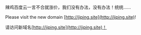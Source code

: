 辣鸡百度云一言不合就涨价，我们没有办法，没有办法！统统……

Please visit the new domain [http://jiping.site](http://jiping.site)!

请访问新域名[http://jiping.site](http://jiping.site)！
